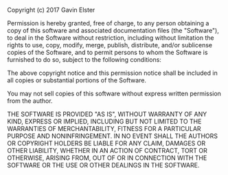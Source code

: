 Copyright (c) 2017 Gavin Elster

Permission is hereby granted, free of charge, to any person obtaining a copy
of this software and associated documentation files (the "Software"), to deal
in the Software without restriction, including without limitation the rights
to use, copy, modify, merge, publish, distribute, and/or sublicense copies of
the Software, and to permit persons to whom the Software is furnished to do
so, subject to the following conditions:

The above copyright notice and this permission notice shall be included in all
copies or substantial portions of the Software.

You may not sell copies of this software without express written permission from the author.

THE SOFTWARE IS PROVIDED "AS IS", WITHOUT WARRANTY OF ANY KIND, EXPRESS OR
IMPLIED, INCLUDING BUT NOT LIMITED TO THE WARRANTIES OF MERCHANTABILITY,
FITNESS FOR A PARTICULAR PURPOSE AND NONINFRINGEMENT. IN NO EVENT SHALL THE
AUTHORS OR COPYRIGHT HOLDERS BE LIABLE FOR ANY CLAIM, DAMAGES OR OTHER
LIABILITY, WHETHER IN AN ACTION OF CONTRACT, TORT OR OTHERWISE, ARISING FROM,
OUT OF OR IN CONNECTION WITH THE SOFTWARE OR THE USE OR OTHER DEALINGS IN THE
SOFTWARE.
